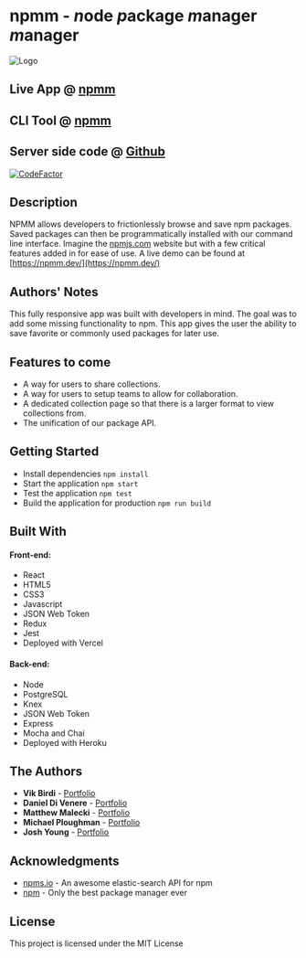 # npmm - *n*ode *p*ackage *m*anager *m*anager

![Logo](./src/images/npmm-logo.svg)

## Live App @ [npmm](https://npmm.dev)

## CLI Tool @ [npmm](https://github.com/maleckim/npmm-cli)

## Server side code @ [Github](https://github.com/dannydi12/npmm-server)

[![CodeFactor](https://www.codefactor.io/repository/github/dannydi12/npmm-client/badge)](https://www.codefactor.io/repository/github/dannydi12/npmm-client)

## Description

NPMM allows developers to frictionlessly browse and save npm packages. Saved packages can then be programmatically installed with our command line interface. Imagine the [npmjs.com](https://npmjs.com) website but with a few critical features added in for ease of use. A live demo can be found at [https://npmm.dev/](https://npmm.dev/)

## Authors' Notes

This fully responsive app was built with developers in mind. The goal was to add some missing functionality to npm. This app gives the user the ability to save favorite or commonly used packages for later use.

## Features to come

- A way for users to share collections.
- A way for users to setup teams to allow for collaboration.
- A dedicated collection page so that there is a larger format to view collections from.
- The unification of our package API.

## Getting Started

- Install dependencies `npm install`
- Start the application `npm start`
- Test the application `npm test`
- Build the application for production `npm run build`

## Built With

#### Front-end:

- React
- HTML5
- CSS3
- Javascript
- JSON Web Token
- Redux
- Jest
- Deployed with Vercel

#### Back-end:

- Node
- PostgreSQL
- Knex
- JSON Web Token
- Express
- Mocha and Chai
- Deployed with Heroku

## The Authors

- **Vik Birdi** - [Portfolio](https://vikbirdi.com)
- **Daniel Di Venere** - [Portfolio](https://imdan.io/)
- **Matthew Malecki** - [Portfolio](https://portfolio.maleckim.now.sh/)
- **Michael Ploughman** - [Portfolio](https://MichaelHPloughman.com)
- **Josh Young** - [Portfolio](https://joshyoung.net)

## Acknowledgments

- [npms.io](https://npms.io) - An awesome elastic-search API for npm
- [npm](https://npmjs.com) - Only the best package manager ever

## License

This project is licensed under the MIT License
